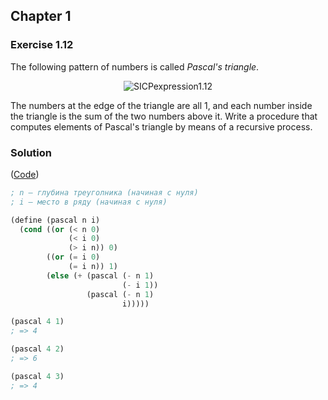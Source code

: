 ## Chapter 1

### Exercise 1.12

The following pattern of numbers is called _Pascal's triangle_.

<p align='center'>
  <img src='https://i.ibb.co/smx0v9P/SICPexpression1-12.png' alt='SICPexpression1.12' title='SICPexpression1.12'>
</p>

The numbers at the edge of the triangle are all 1, and each number inside the triangle is the sum of the two numbers above it. Write a procedure that computes elements of Pascal's triangle by means of a recursive process.

### Solution

([Code](../../src/Chapter%201/Exercise%201.12.scm))

```scheme
; n — глубина треуголника (начиная с нуля)
; i — место в ряду (начиная с нуля)

(define (pascal n i)
  (cond ((or (< n 0)
             (< i 0)
             (> i n)) 0)
        ((or (= i 0)
             (= i n)) 1)
        (else (+ (pascal (- n 1)
                         (- i 1))
                 (pascal (- n 1)
                         i)))))

(pascal 4 1)
; => 4

(pascal 4 2)
; => 6

(pascal 4 3)
; => 4
```

